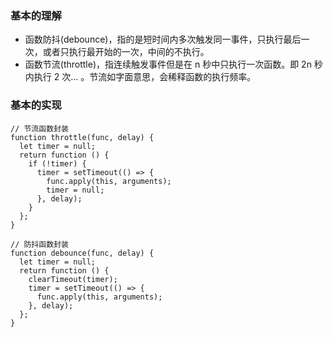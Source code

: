 ### 基本的理解
- 函数防抖(debounce)，指的是短时间内多次触发同一事件，只执行最后一次，或者只执行最开始的一次，中间的不执行。
- 函数节流(throttle)，指连续触发事件但是在 n 秒中只执行一次函数。即 2n 秒内执行 2 次... 。节流如字面意思，会稀释函数的执行频率。

### 基本的实现

```
// 节流函数封装
function throttle(func, delay) {
  let timer = null;
  return function () {
    if (!timer) {
      timer = setTimeout(() => {
        func.apply(this, arguments);
        timer = null;
      }, delay);
    }
  };
}

// 防抖函数封装
function debounce(func, delay) {
  let timer = null;
  return function () {
    clearTimeout(timer);
    timer = setTimeout(() => {
      func.apply(this, arguments);
    }, delay);
  };
}

```
